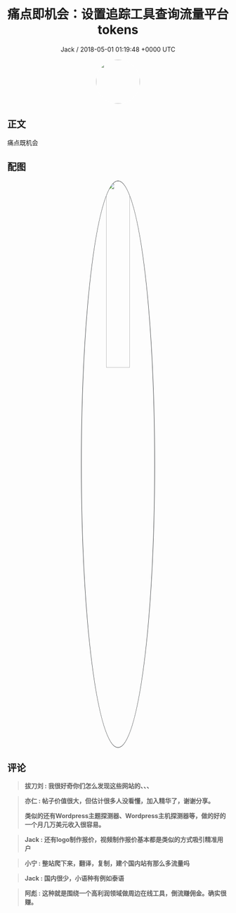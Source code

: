 <h1 align="center">痛点即机会：设置追踪工具查询流量平台tokens</h1>
<p align="center">
    <a>Jack / 2018-05-01 01:19:48 &#43;0000 UTC</a>
</p>

<div align="center">
    <img src="https://images.zsxq.com/Ft0SZEpuxSW9ME9yrD-C6gGTRHII?e=1590940799&amp;token=kIxbL07-8jAj8w1n4s9zv64FuZZNEATmlU_Vm6zD:GFj_eFMNOKfTMyjFHHMbEd2qln4=" width="100" height="100" style="border:1px solid;border-radius:50%; color:#ffffff"/>
</div>

## 正文

<div>
 
痛点既机会
</div>

## 配图
<div class="image" align="center">

<img src="https://images.zsxq.com/lhBQzSuzyW9rRpWlMWebt5WV-BuB?imageMogr2/auto-orient/thumbnail/800x/format/jpg/blur/1x0/quality/75&amp;e=1590940799&amp;token=kIxbL07-8jAj8w1n4s9zv64FuZZNEATmlU_Vm6zD:4nf95ZjXKPzuoSZco9opgDzQHx0=" width="33%" height="33%" style="border:1px solid;border-radius:50%; color:#3c3f41"/>

</div>

## 评论

<div align="left">
<div>

<blockquote >
<span> <strong>拔刀刘 : 我很好奇你们怎么发现这些网站的、、、 </strong></span>
</blockquote>

<blockquote >
<span> <strong>亦仁 : 帖子价值很大，但估计很多人没看懂，加入精华了，谢谢分享。 

类似的还有Wordpress主题探测器、Wordpress主机探测器等，做的好的一个月几万美元收入很容易。 </strong></span>
</blockquote>

<blockquote >
<span> <strong>Jack : 还有logo制作报价，视频制作报价基本都是类似的方式吸引精准用户 </strong></span>
</blockquote>

<blockquote >
<span> <strong>小宁 : 整站爬下来，翻译，复制，建个国内站有那么多流量吗 </strong></span>
</blockquote>

<blockquote >
<span> <strong>Jack : 国内很少，小语种有例如泰语 </strong></span>
</blockquote>

<blockquote >
<span> <strong>阿彪 : 这种就是围绕一个高利润领域做周边在线工具，倒流赚佣金。确实很赚。 </strong></span>
</blockquote>

</div>
</div>